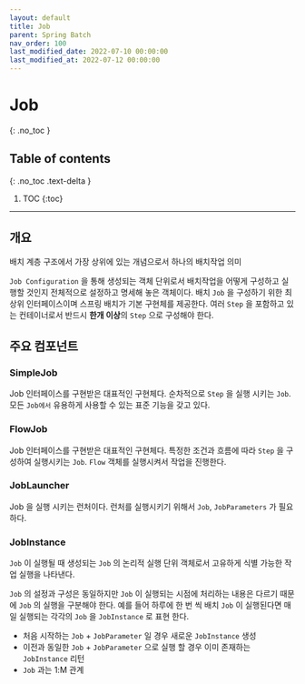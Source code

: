 ```yaml
---
layout: default
title: Job
parent: Spring Batch
nav_order: 100
last_modified_date: 2022-07-10 00:00:00
last_modified_at: 2022-07-12 00:00:00
---
```


# Job
{: .no_toc }

## Table of contents
{: .no_toc .text-delta }

1. TOC
{:toc}

---

## 개요

배치 계층 구조에서 가장 상위에 있는 개념으로서 하나의 배치작업 의미

`Job Configuration` 을 통해 생성되는 객체 단위로서 배치작업을 어떻게 구성하고 실행할 것인지 전체적으로 설정하고 명세해 놓은 객체이다.
배치 `Job` 을 구성하기 위한 최상위 인터페이스이며 스프링 배치가 기본 구현체를 제공한다.
여러 `Step` 을 포함하고 있는 컨테이너로서 반드시 **한개 이상**의 `Step` 으로 구성해야 한다.

## 주요 컴포넌트

### SimpleJob

Job 인터페이스를 구현받은 대표적인 구현체다. 순차적으로 `Step` 을 실행 시키는 `Job`. 모든 `Job에서` 유용하게 사용할 수 있는 표준 기능을 갖고 있다.

### FlowJob

Job 인터페이스를 구현받은 대표적인 구현체다. 특정한 조건과 흐름에 따라 `Step` 을 구성하여 실행시키는 `Job`. `Flow` 객체를 실행시켜서 작업을 진행한다.

### JobLauncher

Job 을 실행 시키는 런처이다. 런처를 실행시키기 위해서 `Job`, `JobParameters` 가 필요하다.

### JobInstance

`Job` 이 실행될 때 생성되는 `Job` 의 논리적 실행 단위 객체로서 고유하게 식별 가능한 작업 실행을 나타낸다.

`Job` 의 설정과 구성은 동일하지만 `Job` 이 실행되는 시점에 처리하는 내용은 다르기 때문에 `Job` 의 실행을 구분해야 한다.
예를 들어 하루에 한 번 씩 배치 `Job` 이 실행된다면 매일 실행되는 각각의 `Job` 을 `JobInstance` 로 표현 한다.

- 처음 시작하는 `Job` + `JobParameter` 일 경우 새로운 `JobInstance` 생성
- 이전과 동일한 `Job` + `JobParameter` 으로 실행 할 경우 이미 존재하는 `JobInstance` 리턴
- `Job` 과는 1:M 관계